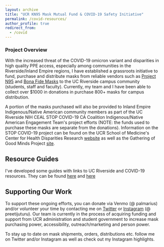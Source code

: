 ```yaml
---
layout: archive
title: "UCR KN95 Mask Mutual Fund & COVID-19 Safety Initiative"
permalink: /covid-resources/
author_profile: true
redirect_from:
  - /covid
---
```


### Project Overview

With the increased threat of the COVID-19 omicron variant and disparities in high quality PPE access, especially among communities in the Riverside/Inland Empire regions, I have established a grassroots initiative to fund, purchase and distribute masks from reliable vendors such as [Project N95](https://projectn95.org/) and [Bona Fide Masks](https://bonafidemasks.com/) to the UC Riverside campus community (students, staff and faculty). Currently, my team and I have been able to collect over $1000 in donations in purchase 800+ masks for campus distribution. 

A portion of the masks purchased will also be provided to Inland Empire Indigenous/Native American community members as part of the UC Riverside NIH CEAL STOP COVID-19 CA Coalition Indigenous/Native American Engagement Team's project efforts (NOTE: the funds used to purchase these masks are separate from the donations). Information on the STOP COVID-19 project can be found on the UCR School of Medicine's Center for Health Disparities Research [website](https://healthdisparities.ucr.edu/stop-covid-19-ca) as well as the Gathering of Good Minds Project [site](https://www.gogm.live/).  

## Resource Guides

I've developed some guides with links to UC Riverside and COVID-19 resources. They can be found [here](https://tinyurl.com/ucr-resource-guide) and [here](https://tinyurl.com/ucr-covid-resources)

## Supporting Our Work

To support these ongoing efforts, you can donate via Venmo (@ palmarius) and/or volunteer your time by contacting me  on [Twitter](https://twitter.com/preetijuturu) or [Instagram](https://instagram.com/preetijuturu) (@ preetijuturu). Our team is currently in the process of acquiring funding and support from UCR administration and student government to increase mask purchasing power, accessibility, outreach/marketing and person power. 

To stay up to date on mask shipments, orders, distributions etc. follow me on Twitter and/or Instagram as well as check out my Instagram highlights. 
